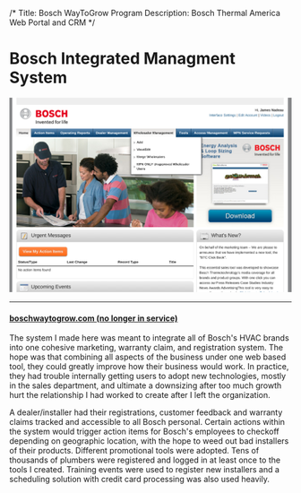 /*
Title: Bosch WayToGrow Program
Description: Bosch Thermal America Web Portal and CRM
*/

# Bosch Integrated Managment System

<div>
	<img class="img-responsive img-rounded" src="/files/bosch.png" />
</div>

***

<div>
	<h4 class="content"><a href="http://boschwaytogrow.com" >boschwaytogrow.com (no longer in service)</a></h4>
</div>

The system I made here was meant to integrate all of Bosch's HVAC brands into one cohesive marketing,
warranty claim, and registration system. The hope was that combining all aspects of the business under one
web based tool, they could greatly improve how their business would work. In practice, they had trouble internally
getting users to adopt new technologies, mostly in the sales department, and ultimate a downsizing after too much growth hurt the relationship I had worked
to create after I left the organization.

A dealer/installer had their registrations, customer feedback and warranty claims tracked and accessible to all Bosch personal.
Certain actions within the system would trigger action items for Bosch's employees to checkoff depending on geographic location,
with the hope to weed out bad installers of their products. Different promotional tools were adopted. Tens of thousands of plumbers
were registered and logged in at least once to the tools I created. Training events were used to register new installers and a
scheduling solution with credit card processing was also used heavily.
